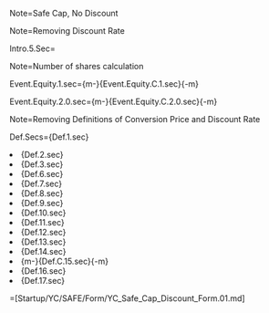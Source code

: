 Note=Safe Cap, No Discount

Note=Removing Discount Rate

Intro.5.Sec=<b></b>

Note=Number of shares calculation

Event.Equity.1.sec={m-}{Event.Equity.C.1.sec}{-m}

Event.Equity.2.0.sec={m-}{Event.Equity.C.2.0.sec}{-m}

Note=Removing Definitions of Conversion Price and Discount Rate

Def.Secs={Def.1.sec}<li>{Def.2.sec}<li>{Def.3.sec}<li>{Def.6.sec}<li>{Def.7.sec}<li>{Def.8.sec}<li>{Def.9.sec}<li>{Def.10.sec}<li>{Def.11.sec}<li>{Def.12.sec}<li>{Def.13.sec}<li>{Def.14.sec}<li>{m-}{Def.C.15.sec}{-m}<li>{Def.16.sec}<li>{Def.17.sec}

=[Startup/YC/SAFE/Form/YC_Safe_Cap_Discount_Form.01.md]